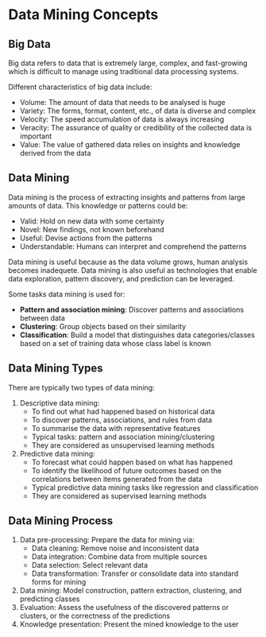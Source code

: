 # Data Mining Concepts

## Big Data
Big data refers to data that is extremely large, complex, and fast-growing which
is difficult to manage using traditional data processing systems.

Different characteristics of big data include:
- Volume: The amount of data that needs to be analysed is huge
- Variety: The forms, format, content, etc., of data is diverse and complex
- Velocity: The speed accumulation of data is always increasing
- Veracity: The assurance of quality or credibility of the collected data is important
- Value: The value of gathered data relies on insights and knowledge derived from
the data

## Data Mining
Data mining is the process of extracting insights and patterns from large amounts 
of data. This knowledge or patterns could be:
- Valid: Hold on new data with some certainty
- Novel: New findings, not known beforehand
- Useful: Devise actions from the patterns
- Understandable: Humans can interpret and comprehend the patterns

Data mining is useful because as the data volume grows, human analysis becomes 
inadequete. Data mining is also useful as technologies that enable data exploration,
pattern discovery, and prediction can be leveraged.

Some tasks data mining is used for:
- **Pattern and association mining**: Discover patterns and associations between data
- **Clustering**: Group objects based on their similarity
- **Classification**: Build a model that distinguishes data categories/classes based
on a set of training data whose class label is known

## Data Mining Types
There are typically two types of data mining:
1. Descriptive data mining:
    - To find out what had happened based on historical data
    - To discover patterns, associations, and rules from data
    - To summarise the data with representative features
    - Typical tasks: pattern and association mining/clustering
    - They are considered as unsupervised learning methods
2. Predictive data mining:
    - To forecast what could happen based on what has happened
    - To identify the likelihood of future outcomes based on the correlations
    between items generated from the data
    - Typical predictive data mining tasks like regression and classification
    - They are considered as supervised learning methods

## Data Mining Process
1. Data pre-processing: Prepare the data for mining via:
    - Data cleaning: Remove noise and inconsistent data
    - Data integration: Combine data from multiple sources
    - Data selection: Select relevant data
    - Data transformation: Transfer or consolidate data into standard forms for mining
2. Data mining: Model construction, pattern extraction, clustering, and predicting classes
3. Evaluation: Assess the usefulness of the discovered patterns or clusters, or the correctness
of the predictions
4. Knowledge presentation: Present the mined knowledge to the user
